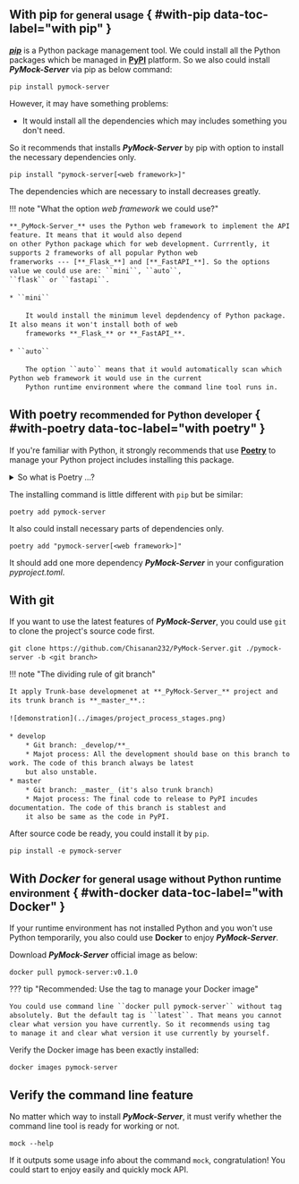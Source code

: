 ## With pip <small>for general usage</small> { #with-pip data-toc-label="with pip" }

[**_pip_**](https://pip.pypa.io/en/stable/) is a Python package management tool. We could install all the Python packages
which be managed in [**PyPI**](https://pypi.org/) platform. So we also could install **_PyMock-Server_** via pip as below command:

```console
pip install pymock-server
```

However, it may have something problems:

* It would install all the dependencies which may includes something you don't need. 

So it recommends that installs **_PyMock-Server_** by pip with option to install the necessary dependencies only.

```console
pip install "pymock-server[<web framework>]"
```

The dependencies which are necessary to install decreases greatly.

!!! note "What the option _web framework_ we could use?"

    **_PyMock-Server_** uses the Python web framework to implement the API feature. It means that it would also depend 
    on other Python package which for web development. Currrently, it supports 2 frameworks of all popular Python web 
    framerworks --- [**_Flask_**] and [**_FastAPI_**]. So the options value we could use are: ``mini``, ``auto``, 
    ``flask`` or ``fastapi``.
    
    * ``mini``

        It would install the minimum level depdendency of Python package. It also means it won't install both of web 
        frameworks **_Flask_** or **_FastAPI_**.

    * ``auto``

        The option ``auto`` means that it would automatically scan which Python web framework it would use in the current 
        Python runtime environment where the command line tool runs in.

  [**_Flask_**]: https://flask.palletsprojects.com/en/2.3.x/
  [**_FastAPI_**]: https://fastapi.tiangolo.com


## With poetry <small>recommended for Python developer</small> { #with-poetry data-toc-label="with poetry" }

If you're familiar with Python, it strongly recommends that use [**Poetry**] to manage your Python project includes installing
this package.

[**Poetry**]: https://python-poetry.org/docs/

<details markdown="1">
<summary>So what is Poetry ...?</summary>

If you still miss your direction about how to manage your Python project, you must try to use **_Poetry_** to do it. Poetry
is a tool for managing your Python project includes the deeply complex relations of Python dependencies.

Let's quickly demonstrate the general usage of Poetry to you.

If you want to add a new dependency, in the other words, install a new Python package, it doesn't use ``pip``, use ``poetry``
to add it.

```console
poetry add <Python package>
```

How easy it is! Isn't it? It's also easy for removing dependency:

```console
poetry remove <Python package>
```

So what's the difference between **_Poetry_** and **_pip_**? The major difference is **_Poetry_** could be greatly better
to manage your dependencies! Let's consider a scenario. If a package A which depends on pacakge B, it would also install
package B when it installs pacakge A. However, about removing this package, it's a trouble when you use **_pip_** because
**_pip_** won't remove package B when you remove package A! You need to manually remove package B if you want to remove
them clearly. If your project is huge, it's also a big problem of managing your project's dependencies. And the poetry is
a great solution to resolve this issue. Poetry even sorts out the dependencies relations as a tree diagram and illustrate
it as following:

```console
>>> poetry show --tree --without=dev
fastapi 0.95.2 FastAPI framework, high performance, easy to learn, fast to code, ready for production
├── email-validator >=1.1.1
│   ├── dnspython >=2.0.0
│   └── idna >=2.0.0
├── httpx >=0.23.0
│   ├── certifi *
│   ├── httpcore >=0.15.0,<0.18.0
│   │   ├── anyio >=3.0,<5.0
│   │   │   ├── idna >=2.8
...
```

How clear it is! So Poetry is a very powerful tool for manage your Python project.

</details>

The installing command is little different with ``pip`` but be similar:

```console
poetry add pymock-server
```

It also could install necessary parts of dependencies only.

```console
poetry add "pymock-server[<web framework>]"
```

It should add one more dependency **_PyMock-Server_** in your configuration _pyproject.toml_.

## With git

If you want to use the latest features of **_PyMock-Server_**, you could use ``git`` to clone the project's source code first.

```console
git clone https://github.com/Chisanan232/PyMock-Server.git ./pymock-server -b <git branch>
```

!!! note "The dividing rule of git branch"

    It apply Trunk-base developmenet at **_PyMock-Server_** project and its trunk branch is **_master_**.:

    ![demonstration](../images/project_process_stages.png)
    
    * develop
        * Git branch: _develop/**_
        * Majot process: All the development should base on this branch to work. The code of this branch always be latest
        but also unstable.
    * master
        * Git branch: _master_ (it's also trunk branch)
        * Majot process: The final code to release to PyPI incudes documentation. The code of this branch is stablest and
        it also be same as the code in PyPI.


After source code be ready, you could install it by ``pip``.

```console
pip install -e pymock-server
```

## With _Docker_ <small>for general usage without Python runtime environment</small> { #with-docker data-toc-label="with Docker" }

If your runtime environment has not installed Python and you won't use Python temporarily, you also could use **Docker** to
enjoy **_PyMock-Server_**.

Download **_PyMock-Server_** official image as below:

```console
docker pull pymock-server:v0.1.0
```

??? tip "Recommended: Use the tag to manage your Docker image"

    You could use command line ``docker pull pymock-server`` without tag
    absolutely. But the default tag is ``latest``. That means you cannot
    clear what version you have currently. So it recommends using tag
    to manage it and clear what version it use currently by yourself.

Verify the Docker image has been exactly installed:

```console
docker images pymock-server
```


## Verify the command line feature

No matter which way to install **_PyMock-Server_**, it must verify whether the command line tool is ready for working or not.

```console
mock --help
```

If it outputs some usage info about the command ``mock``, congratulation! You could start to enjoy easily and quickly
mock API.
